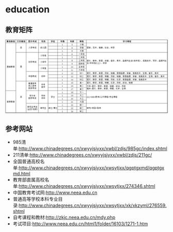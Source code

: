 # education

## 教育矩阵
![Education Matrix](img/EducationMatrix.png)

## 参考网站
- 985清单:http://www.chinadegrees.cn/xwyyjsjyxx/xwbl/zdjs/985gc/index.shtml
- 211清单:http://www.chinadegrees.cn/xwyyjsjyxx/xwbl/zdjs/211gc/
- 全国普通高校名单:http://www.chinadegrees.cn/xwyyjsjyxx/xwsytjxx/qgptgxmd/qgptgxmd.html
- 教育部直属高校名单:http://www.chinadegrees.cn/xwyyjsjyxx/xwsytjxx/274346.shtml
- 中国教育考试网:http://www.neea.edu.cn
- 普通高等学校本科专业目录:http://www.chinadegrees.cn/xwyyjsjyxx/xwsytjxx/xk/xkzyml/276559.shtml
- 自考课程和教材:http://zkjc.neea.edu.cn/mdy.php
- 考试项目:http://www.neea.edu.cn/html1/folder/16103/1271-1.htm

